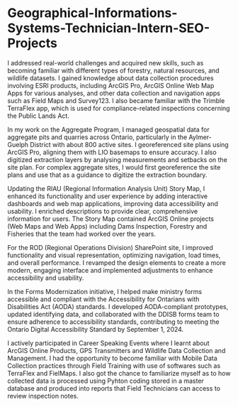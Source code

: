 # Geographical-Informations-Systems-Technician-Intern-SEO-Projects

I addressed real-world challenges and acquired new skills, such as becoming familiar with different types of forestry, natural resources, and wildlife datasets. I gained knowledge about data collection procedures involving ESRI products, including ArcGIS Pro, ArcGIS Online Web Map Apps for various analyses, and other data collection and navigation apps such as Field Maps and Survey123. I also became familiar with the Trimble TerraFlex app, which is used for compliance-related inspections concerning the Public Lands Act.

In my work on the Aggregate Program, I managed geospatial data for aggregate pits and quarries across Ontario, particularly in the Aylmer-Guelph District with about 800 active sites. I georeferenced site plans using ArcGIS Pro, aligning them with LIO basemaps to ensure accuracy. I also digitized extraction layers by analysing measurements and setbacks on the site plan. For complex aggregate sites, I would first georeference the site plans and use that as a guidance to digitize the extraction boundary. 

Updating the RIAU (Regional Information Analysis Unit) Story Map, I enhanced its functionality and user experience by adding interactive dashboards and web map applications, improving data accessibility and usability. I enriched descriptions to provide clear, comprehensive information for users. The Story Map contained ArcGIS Online projects (Web Maps and Web Apps) including Dams Inspection, Forestry and Fisheries that the team had worked over the years.

For the ROD (Regional Operations Division) SharePoint site, I improved functionality and visual representation, optimizing navigation, load times, and overall performance. I revamped the design elements to create a more modern, engaging interface and implemented adjustments to enhance accessibility and usability.

In the Forms Modernization initiative, I helped make ministry forms accessible and compliant with the Accessibility for Ontarians with Disabilities Act (AODA) standards. I developed AODA-compliant prototypes, updated identifying data, and collaborated with the DDISB forms team to ensure adherence to accessibility standards, contributing to meeting the Ontario Digital Accessibility Standard by September 1, 2024.

I actively participated in Career Speaking Events where I learnt about ArcGIS Online Products, GPS Transmitters and Wildlife Data Collection and Management. I had the opportunity to become familiar with Mobile Data Collection practices through Field Training with use of softwares such as TerraFlex and FielMaps. I also got the chance to familiarize myself as to how collected data is processed using Pyhton coding stored in a master database and produced into reports that Field Technicians can access to review inspection notes.


